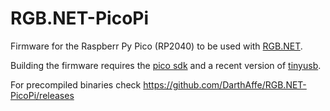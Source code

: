 # RGB.NET-PicoPi
Firmware for the Raspberr Py Pico (RP2040) to be used with [RGB.NET](https://github.com/DarthAffe/RGB.NET).


Building the firmware requires the [pico sdk](https://github.com/raspberrypi/pico-sdk) and a recent version of [tinyusb](https://github.com/hathach/tinyusb).

For precompiled binaries check https://github.com/DarthAffe/RGB.NET-PicoPi/releases
